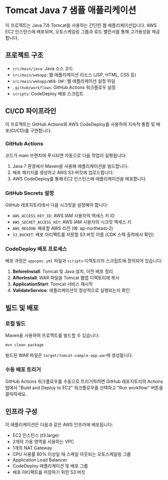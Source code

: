 # Tomcat Java 7 샘플 애플리케이션

이 프로젝트는 Java 7과 Tomcat을 사용하는 간단한 웹 애플리케이션입니다. AWS EC2 인스턴스에 배포되며, 오토스케일링 그룹과 로드 밸런서를 통해 고가용성을 제공합니다.

## 프로젝트 구조

- `src/main/java`: Java 소스 코드
- `src/main/webapp`: 웹 애플리케이션 리소스 (JSP, HTML, CSS 등)
- `src/main/webapp/WEB-INF`: 웹 애플리케이션 설정 파일
- `.github/workflows`: GitHub Actions 워크플로우 설정
- `scripts`: CodeDeploy 배포 스크립트

## CI/CD 파이프라인

이 프로젝트는 GitHub Actions와 AWS CodeDeploy를 사용하여 지속적 통합 및 배포(CI/CD)를 구현합니다.

### GitHub Actions
코드가 main 브랜치에 푸시되면 자동으로 다음 작업이 실행됩니다:
1. Java 7 환경에서 Maven을 사용해 애플리케이션을 빌드합니다.
2. 배포 패키지를 생성하고 AWS S3 버킷에 업로드합니다.
3. AWS CodeDeploy를 통해 EC2 인스턴스에 애플리케이션을 배포합니다.

### GitHub Secrets 설정
GitHub 레포지토리에서 다음 시크릿을 설정해야 합니다:
- `AWS_ACCESS_KEY_ID`: AWS IAM 사용자의 액세스 키 ID
- `AWS_SECRET_ACCESS_KEY`: AWS IAM 사용자의 시크릿 액세스 키
- `AWS_REGION`: 배포할 AWS 리전 (예: ap-northeast-2)
- `S3_BUCKET`: 배포 아티팩트를 저장할 S3 버킷 이름 (CDK 스택 출력에서 확인)

### CodeDeploy 배포 프로세스
배포 과정은 `appspec.yml` 파일과 `scripts` 디렉토리의 스크립트에 정의되어 있습니다:
1. **BeforeInstall**: Tomcat 및 Java 설치, 이전 배포 정리
2. **AfterInstall**: WAR 파일을 Tomcat 웹앱 디렉토리에 복사
3. **ApplicationStart**: Tomcat 서비스 재시작
4. **ValidateService**: 애플리케이션이 정상적으로 실행되는지 확인

## 빌드 및 배포

### 로컬 빌드
Maven을 사용하여 프로젝트를 빌드할 수 있습니다:

```bash
mvn clean package
```

빌드된 WAR 파일은 `target/tomcat-sample-app.war`에 생성됩니다.

### 수동 배포 트리거
GitHub Actions 워크플로우를 수동으로 트리거하려면 GitHub 레포지토리의 Actions 탭에서 "Build and Deploy to EC2" 워크플로우를 선택하고 "Run workflow" 버튼을 클릭하세요.

## 인프라 구성

이 애플리케이션은 다음과 같은 AWS 인프라에 배포됩니다:

- EC2 인스턴스 (t3.large)
- 2개의 가용 영역을 사용하는 VPC
- 1개의 NAT Gateway
- CPU 사용률 80% 이상일 때 스케일 아웃되는 오토스케일링 그룹
- Application Load Balancer
- CodeDeploy 애플리케이션 및 배포 그룹
- 배포 아티팩트를 저장하기 위한 S3 버킷 